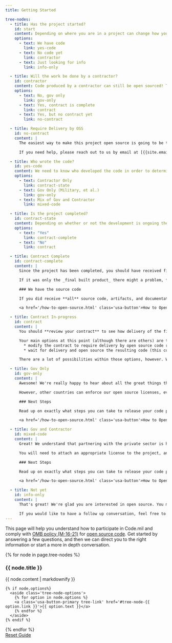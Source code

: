 ```yaml
---
title: Getting Started

tree-nodes:
  - title: Has the project started?
    id: start
    content: Depending on where you are in a project can change how you participate in the open source pilot. Let's start with **whether or not there is any code written yet**. This does not exclude your project in any way, it's just a starting point!
    options:
      - text: We have code
        link: yes-code
      - text: No code yet
        link: contractor
      - text: Just looking for info
        link: info-only

  - title: Will the work be done by a contractor?
    id: contractor
    content: Code produced by a contractor can still be open sourced! The easiest way to do this is to work language into the contract to require open sourcing the code as the delivery method.
    options:
      - text: No, gov only
        link: gov-only
      - text: Yes, contract is complete
        link: contract
      - text: Yes, but no contract yet
        link: no-contract

  - title: Require Delivery by OSS
    id: no-contract
    content: |
      The easiest way to make this project open source is going to be to include language in the contract requiring delivery of the source code as an open source repository. We have some sample language that we can provide to start down that path!

      If you need help, please reach out to us by email at [{{site.email}}](mailto:{{site.email}}) so that we can start the conversation.

  - title: Who wrote the code?
    id: yes-code
    content: We need to know who developed the code in order to determine how it can be open sourced. Regardless of what the case was, the code may be able to be open sourced! The question comes down to who holds the copyright.
    options:
      - text: Contractor Only
        link: contract-state
      - text: Gov Only (Military, et al.)
        link: gov-only
      - text: Mix of Gov and Contractor
        link: mixed-code

  - title: Is the project completed?
    id: contract-state
    content: Depending on whether or not the development is ongoing the answer might be different for how to open source this code. Primarily this question is asking **if you have received delivery** of the final product - and what form that delivery was in.
    options:
      - text: "Yes"
        link: contract-complete
      - text: "No"
        link: contract

  - title: Contract Complete
    id: contract-complete
    content: |
      Since the project has been completed, you should have received final delivery. What's key now is how that delivery was made: did you receive all of the source code, including any testing resources, build artifacts, documentation, etc? Or did you only receive a final built product?

      If it was only the _final built product_ there might a problem, **you should review your contract** to see if you were supposed to receive the full source code. If you were, it looks like it's time to get the lawyers involved.

      ### We have the source code

      If you did receive **all** source code, artifacts, and documentation then we should be able to help you open source that. We suggest that you **send us an email at [{{site.email}}](mailto:{{site.email}})** to start the process. What we'll need to determine is who holds the copyright. Typically this is the contractor (yes, even if they delivered the code to the government), and they would need to attach the open source license.

      <a href='/how-to-open-source.html' class='usa-button'>How to Open Source</a>

  - title: Contract In-progress
    id: contract
    content: |
      You should **review your contract** to see how delivery of the final product is expected. What we'd like to see is that delivery will be of all source code, development operations and testing code and artifacts, build code and artifacts, etc. If the contractor is only expected to deliver a working product then you might not get access to the code at all.

      Your main options at this point (although there are others) are to:
        * modify the contract to require delivery by open source code repository; or
        * wait for delivery and open source the resulting code (this could be tricky).

      There are a lot of possibilities within those options, however. We encourage you to read our [frequently asked questions](/frequently-asked-questions.html) and then reach out to us by email at [{{site.email}}](mailto:{{site.email}}) to continue the conversation.

  - title: Gov Only
    id: gov-only
    content: |
      Awesome! We're really happy to hear about all the great things that the DoD is doing on a regular basis. You may not be aware, but most code produced by a U.S. federal employee within the scope of their employment does not have copyright protections in the U.S. and certain foreign jurisdictions. In the U.S., creative works (like code) without copyright protections are sometimes referred to as "public domain." Not all countries recognize the concept of public domain, and many countries actually recognize copyright protections for code written by U.S. federal employees.

      However, other countries can enforce our open source licenses, even for code in the public domain. Additionally, it can be good guidance for public contributors to identify what open source license and contribution policy govern a project. The Code.mil team recommends attaching an open source license along with an "intent" document that clearly indicates how the government intends the code to be released, even if in the United States the law says it is public domain.

      ### Next Steps

      Read up on exactly what steps you can take to release your code project as open source software...

      <a href='/how-to-open-source.html' class='usa-button'>How to Open Source</a>

  - title: Gov and Contractor
    id: mixed-code
    content: |
      Great! We understand that partnering with the private sector is how most project development happens in the DoD. You may still be able to open source the resulting code for the project depending on the U.S. federal government's data rights in the contract! The key is to **identify any pieces of the code that are proprietary to the contractor or otherwise restricted from public disclosure**. If there are such pieces then you may need to segment those so that you don't violate the license terms in the contract. That said, if you have Unlimited Rights in segregable portions of the code, you should be able to follow the Code.mil guideline for open sourcing that code!

      You will need to attach an appropriate license to the project, and because it was developed in part by the U.S. Federal Government you will need to specify the "intent" of the licensing (we have recommended language in the "How to" section). This  language is recommended because most code produced by a U.S. federal employee within the scope of their employment does not have copyright protections in the U.S. and certain foreign jurisdictions. This matters because  it affects the enforceability of your chosen license depending on the jurisdiction and who wrote the code. But no worries! You can still attach an open source license to your project and govern your project per that license.

      ### Next Steps

      Read up on exactly what steps you can take to release your code project as open source software...

      <a href='/how-to-open-source.html' class='usa-button'>How to Open Source</a>

  - title: Not yet
    id: info-only
    content: |
      That's great! We're glad you are interested in open source. You may want to start by reading our [Why Open Source](/why-open-source.html) page and some of the [Frequently Asked Questions](/frequently-asked-questions.html). You can also explore information on the OMB policy itself over on the [Code.gov](https://code.gov) website.

      If you would like to have a follow up conversation, feel free to reach out to us at [{{site.email}}](mailto:{{site.email}})
---
```


This page will help you understand how to participate in Code.mil and comply with [OMB policy (M-16-21)](https://code.gov/#/policy-guide/docs/overview/introduction) for [open source code](https://code.gov/#/policy-guide/policy/open-source). Get started by answering a few questions, and then we can direct you to the right information or start a more in depth conversation.

<section class='decision-tree'>
  {% for node in page.tree-nodes %}
  <article class='tree-node' id='tree-node-{{node.id}}'>
    <h3>{{ node.title }}</h3>
    <p>{{ node.content | markdownify }}</p>

    {% if node.options%}
      <aside class='tree-node-options'>
        {% for option in node.options %}
        <a class='usa-button-primary tree-link' href='#tree-node-{{ option.link }}'>{{ option.text }}</a>
        {% endfor %}
      </aside>
    {% endif %}
  </article>
  {% endfor %}

  <aside class='tree-reset'>
    <a href='#' class='tree-reset'>Reset Guide</a>
  </aside>
</section>
